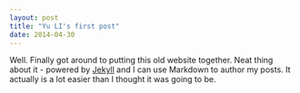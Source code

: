 ```yaml
---
layout: post
title: "Yu LI's first post"
date: 2014-04-30
---
```


Well. Finally got around to putting this old website together. 
Neat thing about it - powered by [Jekyll](http://jekyllrb.com) and I can use Markdown to author my posts. It actually is a lot easier than I thought it was going to be.
